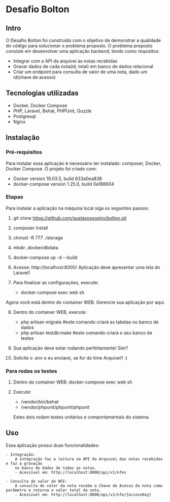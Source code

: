 # Desafio Bolton 

## Intro

O Desafio Bolton foi construído com o objetivo de demonstrar a qualidade do código para solucionar o problema proposto. O problema proposto consiste em desenvolver uma aplicação backend, tendo como requisitos: 

- Integrar com a API da arquivei as notas recebidas
- Gravar dados de cada nota(id, total) em banco de dados relacional
- Criar um endpoint para consulta de valor de uma nota, dado um id(chave de acesso)

## Tecnologias utilizadas

- Docker, Docker Compose
- PHP, Laravel, Behat, PHPUnit, Guzzle
- Postgresql
- Nginx

## Instalação

### Pré-requisitos
Para instalar essa aplicação é necessário ter instalado: composer, Docker, Docker Compose. 
O projeto foi criado com:
- Docker version 19.03.5, build 633a0ea838
- docker-compose version 1.25.0, build 0a186604

### Etapas
Para instalar a aplicação na máquina local siga os seguintes passos:

1. git clone https://github.com/gustavosooeiro/bolton.git

2. composer install

3. chmod -R 777 ./storage

4. mkdir .docker/dbdata

5. docker-compose up -d --build

6. Acesse: http://localhost:8000/
Aplicação deve apresentar uma tela do Laravel!

7. Para finalizar as configurações, execute: 
    - docker-compose exec web sh

Agora você está dentro do container WEB. Gerencie sua aplicação por aqui.

8. Dentro do container WEB, execute: 
    - php artisan migrate  #este comando criará as tabelas no banco de dados
    - php artisan testdb:make #este comando criará o seu banco de testes

9. Sua aplicação deve estar rodando perfeitamente! Sim?

10. Solicite o .env e eu enviarei, se for do time Arquivei!! :)

### Para rodas os testes

1. Dentro do container WEB: docker-compose exec web sh

2. Execute:
    - /vendor/bin/behat
    - /vendor/phpunit/phpunit/phpunit

    Estes dois rodam testes unitários e comportamentais do sistema.

## Uso

Essa aplicação possui duas funcionalidades:

    - Integração:
        A integração faz a leitura na API da Arquivei das notas recebidas e faz a gravação 
        no banco de dados de todas as notas.
        - Acessível em: http://localhost:8000/api/v1/nfes

    - Consulta de valor de NFE:
        A consulta do valor da nota recebe a Chave de Acesso da nota como parâmetro e retorna o valor total da nota.
        - Acessível em: http://localhost:8000/api/v1/nfe/{accessKey}

